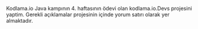 Kodlama.io Java kampının 4. haftasının ödevi olan kodlama.io.Devs projesini yaptim. Gerekli açıklamalar projesinin içinde yorum satırı olarak yer almaktadır.
